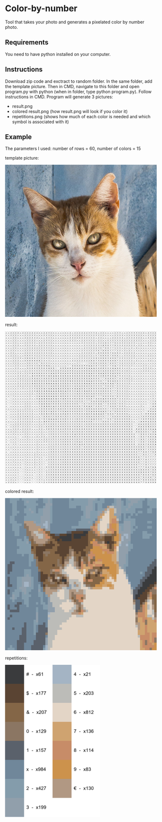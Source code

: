 # Color-by-number
Tool that takes your photo and generates a pixelated color by number photo.

## Requirements
You need to have python installed on your computer.

## Instructions
Download zip code and exctract to random folder. In the same folder, add the template picture. Then in CMD, navigate to this folder and open program.py with python (when in folder, type python program.py). Follow instructions in CMD.
Program will generate 3 pictures:
* result.png
* colored result.png (how result.png will look if you color it)
* repetitions.png (shows how much of each color is needed and which symbol is associated with it)

## Example
The parameters I used: number of rows = 60, number of colors = 15

template picture:

<img src="https://github.com/lukasimcic/Color-by-number/blob/main/example/template.jpg?raw=true" width="500" height="500">

result:

<img src="https://github.com/lukasimcic/Color-by-number/blob/main/example/result.png?raw=true" width="500" height="500">

colored result: 

<img src="https://github.com/lukasimcic/Color-by-number/blob/main/example/colored%20result.png?raw=true" width="500" height="500">

repetitions: 

<img src="https://github.com/lukasimcic/Color-by-number/blob/main/example/repetitions.png?raw=true" height="500">

